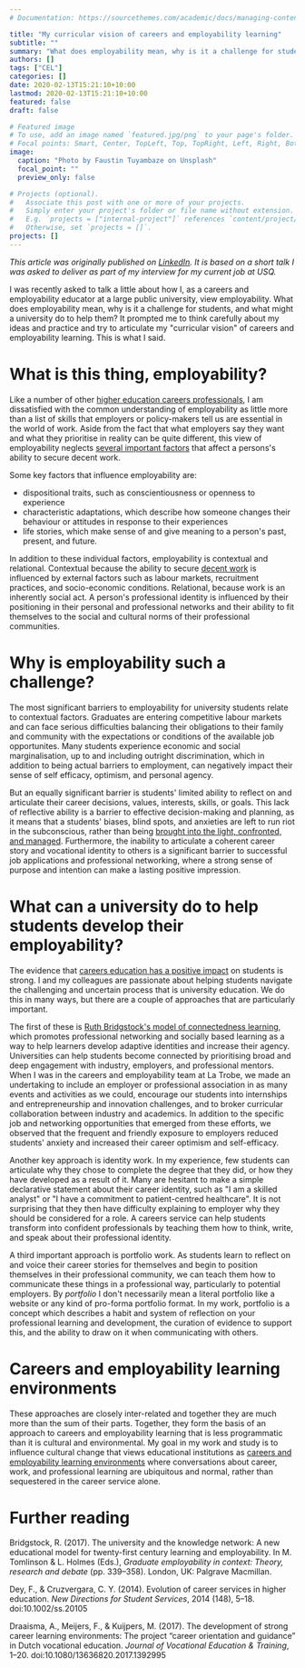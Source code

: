 ```yaml
---
# Documentation: https://sourcethemes.com/academic/docs/managing-content/

title: "My curricular vision of careers and employability learning"
subtitle: ""
summary: "What does employability mean, why is it a challenge for students, and what might a university do to help them?"
authors: []
tags: ["CEL"]
categories: []
date: 2020-02-13T15:21:10+10:00
lastmod: 2020-02-13T15:21:10+10:00
featured: false
draft: false

# Featured image
# To use, add an image named `featured.jpg/png` to your page's folder.
# Focal points: Smart, Center, TopLeft, Top, TopRight, Left, Right, BottomLeft, Bottom, BottomRight.
image:
  caption: "Photo by Faustin Tuyambaze on Unsplash"
  focal_point: ""
  preview_only: false

# Projects (optional).
#   Associate this post with one or more of your projects.
#   Simply enter your project's folder or file name without extension.
#   E.g. `projects = ["internal-project"]` references `content/project/deep-learning/index.md`.
#   Otherwise, set `projects = []`.
projects: []
---
```

_This article was originally published on [LinkedIn](https://www.linkedin.com/pulse/my-curricular-vision-careers-employability-learning-michael-healy/). It is based on a short talk I was asked to deliver as part of my interview for my current job at USQ._

I was recently asked to talk a little about how I, as a careers and employability educator at a large public university, view employability. 
What does employability mean, why is it a challenge for students, and what might a university do to help them? 
It prompted me to think carefully about my ideas and practice and try to articulate my "curricular vision" of careers and employability learning. 
This is what I said.

# What is this thing, employability?
Like a number of other [higher education careers professionals](http://www.palgrave.com/gp/book/9781137571670), I am dissatisfied with the common understanding of employability as little more than a list of skills that employers or policy-makers tell us are essential in the world of work.
Aside from the fact that what employers say they want and what they prioritise in reality can be quite different, this view of employability neglects [several important factors](https://accell-research.com/2017/11/18/philosophical-considerations-on-employability-that-matrix-of-person-context-and-relationships-in-the-world-of-work/) that affect a persons's ability to secure decent work. 

Some key factors that influence employability are:

* dispositional traits, such as conscientiousness or openness to experience
* characteristic adaptations, which describe how someone changes their behaviour or attitudes in response to their experiences
* life stories, which make sense of and give meaning to a person's past, present, and future.

In addition to these individual factors, employability is contextual and relational. 
Contextual because the ability to secure [decent work](https://accell-research.com/2017/04/08/unemployment-and-underemployment-are-scourges/) is influenced by external factors such as labour markets, recruitment practices, and socio-economic conditions. 
Relational, because work is an inherently social act. 
A person's professional identity is influenced by their positioning in their personal and professional networks and their ability to fit themselves to the social and cultural norms of their professional communities.

# Why is employability such a challenge?
The most significant barriers to employability for university students relate to contextual factors. 
Graduates are entering competitive labour markets and can face serious difficulties balancing their obligations to their family and community with the expectations or conditions of the available job opportunites. 
Many students experience economic and social marginalisation, up to and including outright discrimination, which in addition to being actual barriers to employment, can negatively impact their sense of self efficacy, optimism, and personal agency.

But an equally significant barrier is students' limited ability to reflect on and articulate their career decisions, values, interests, skills, or goals. 
This lack of reflective ability is a barrier to effective decision-making and planning, as it means that a students' biases, blind spots, and anxieties are left to run riot in the subconscious, rather than being [brought into the light, confronted, and managed](https://doi.org/10.1080/03069885.2012.665159). 
Furthermore, the inability to articulate a coherent career story and vocational identity to others is a significant barrier to successful job applications and professional networking, where a strong sense of purpose and intention can make a lasting positive impression.

# What can a university do to help students develop their employability?
The evidence that [careers education has a positive impact](https://mojohealy.com/post/best_practice_in_cel/) on students is strong. 
I and my colleagues are passionate about helping students navigate the challenging and uncertain process that is university education. 
We do this in many ways, but there are a couple of approaches that are particularly important.

The first of these is [Ruth Bridgstock's model of connectedness learning](http://www.graduateemployability2-0.com/), which promotes professional networking and socially based learning as a way to help learners develop adaptive identities and increase their agency. 
Universities can help students become connected by prioritising broad and deep engagement with industry, employers, and professional mentors. 
When I was in the careers and employability team at La Trobe, we made an undertaking to include an employer or professional association in as many events and activities as we could, encourage our students into internships and entrepreneurship and innovation challenges, and to broker curricular collaboration between industry and academics. 
In addition to the specific job and networking opportunities that emerged from these efforts, we observed that the frequent and friendly exposure to employers reduced students' anxiety and increased their career optimism and self-efficacy.

Another key approach is identity work. 
In my experience, few students can articulate why they chose to complete the degree that they did, or how they have developed as a result of it. 
Many are hesitant to make a simple declarative statement about their career identity, such as "I am a skilled analyst" or "I have a commitment to patient-centred healthcare". 
It is not surprising that they then have difficulty explaining to employer why they should be considered for a role. 
A careers service can help students transform into confident professionals by teaching them how to think, write, and speak about their professional identity.

A third important approach is portfolio work. 
As students learn to reflect on and voice their career stories for themselves and begin to position themselves in their professional community, we can teach them how to communicate these things in a professional way, particularly to potential employers. 
By _portfolio_ I don't necessarily mean a literal portfolio like a website or any kind of pro-forma portfolio format. 
In my work, portfolio is a concept which describes a habit and system of reflection on your professional learning and development, the curation of evidence to support this, and the ability to draw on it when communicating with others.

# Careers and employability learning environments
These approaches are closely inter-related and together they are much more than the sum of their parts. 
Together, they form the basis of an approach to careers and employability learning that is less programmatic than it is cultural and environmental. 
My goal in my work and study is to influence cultural change that views educational institutions as [careers and employability learning environments](http://www.tandfonline.com/doi/full/10.1080/13636820.2017.1392995/) where conversations about career, work, and professional learning are ubiquitous and normal, rather than sequestered in the career service alone.

# Further reading
Bridgstock, R. (2017). The university and the knowledge network: A new educational model for twenty-first century learning and employability. In M. Tomlinson & L. Holmes (Eds.), _Graduate employability in context: Theory, research and debate_ (pp. 339–358). London, UK: Palgrave Macmillan.

Dey, F., & Cruzvergara, C. Y. (2014). Evolution of career services in higher education. _New Directions for Student Services_, 2014 (148), 5–18. doi:10.1002/ss.20105

Draaisma, A., Meijers, F., & Kuijpers, M. (2017). The development of strong career learning environments: The project “career orientation and guidance” in Dutch vocational education. _Journal of Vocational Education & Training_, 1–20. doi:10.1080/13636820.2017.1392995

<div id="commento"></div>
<script defer
  src="https://cdn.commento.io/js/commento.js">
</script>
